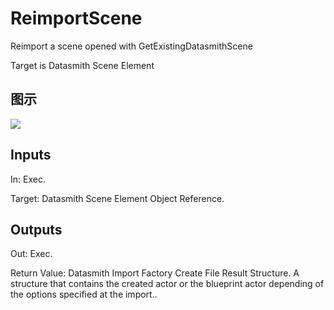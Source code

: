 # ReimportScene

Reimport a scene opened with GetExistingDatasmithScene

Target is Datasmith Scene Element

## 图示

![]($-20221218-18403074.png)

## Inputs

In: Exec.

Target: Datasmith Scene Element Object Reference.  

## Outputs

Out: Exec.

Return Value: Datasmith Import Factory Create File Result Structure. A structure that contains the created actor or the blueprint actor depending of the options specified at the import..

